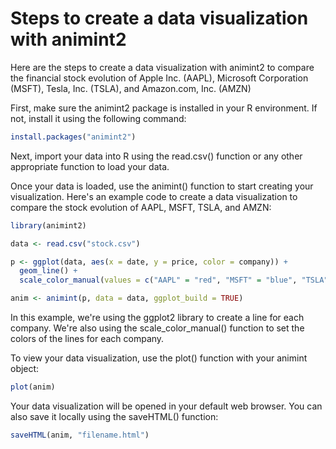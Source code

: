 # Steps to create a data visualization with animint2

Here are the steps to create a data visualization with animint2 to compare the financial stock evolution of Apple Inc. (AAPL), Microsoft Corporation (MSFT), Tesla, Inc. (TSLA), and Amazon.com, Inc. (AMZN)

First, make sure the animint2 package is installed in your R environment. If not, install it using the following command:
```r
install.packages("animint2")
```
Next, import your data into R using the read.csv() function or any other appropriate function to load your data.

Once your data is loaded, use the animint() function to start creating your visualization. Here's an example code to create a data visualization to compare the stock evolution of AAPL, MSFT, TSLA, and AMZN:

```r
library(animint2)

data <- read.csv("stock.csv")

p <- ggplot(data, aes(x = date, y = price, color = company)) +
  geom_line() +
  scale_color_manual(values = c("AAPL" = "red", "MSFT" = "blue", "TSLA" = "green", "AMZN" = "purple"))

anim <- animint(p, data = data, ggplot_build = TRUE)
```

In this example, we're using the ggplot2 library to create a line for each company. We're also using the scale_color_manual() function to set the colors of the lines for each company.

To view your data visualization, use the plot() function with your animint object:
```r
plot(anim)
```

Your data visualization will be opened in your default web browser. You can also save it locally using the saveHTML() function:
```r
saveHTML(anim, "filename.html")
```